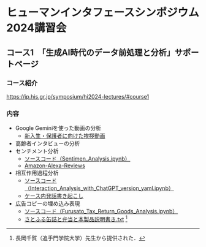 # ヒューマンインタフェースシンポジウム2024講習会
## コース1　「生成AI時代のデータ前処理と分析」サポートページ

### コース紹介
https://jp.his.gr.jp/symposium/hi2024-lectures/#course1

### 内容
- Google Geminiを使った動画の分析
  - [新入生・保護者に向けた挨拶動画](https://drive.google.com/file/d/1aJDTvYZ2FhnotG125nKos7bcyew9OBRG/view?usp=sharing)
- 高齢者インタビューの分析
- センチメント分析
  - [ソースコード（Sentimen_Analysis.ipynb）](https://github.com/komorimasashi/HIS2024-GenAI/blob/main/Sentimen_Analysis.ipynb)
  - [Amazon-Alexa-Reviews](https://github.com/sharmaroshan/Amazon-Alexa-Reviews/tree/master)
- 相互作用過程分析
  - [ソースコード（Interaction_Analysis_with_ChatGPT_version_yaml.ipynb）](https://github.com/komorimasashi/HIS2024-GenAI/blob/main/Interaction_Analysis_with_ChatGPT_version_yaml.ipynb)
  - [ケース内発話書き起こし](https://github.com/komorimasashi/HIS2024-GenAI/blob/main/%E3%82%B1%E3%83%BC%E3%82%B9%E5%86%85%E7%99%BA%E8%A9%B1%E6%9B%B8%E3%81%8D%E8%B5%B7%E3%81%93%E3%81%97.txt)
- 広告コピーの埋め込み表現
  - [ソースコード（Furusato_Tax_Return_Goods_Analysis.ipynb）](https://github.com/komorimasashi/HIS2024-GenAI/blob/main/Furusato_Tax_Return_Goods_Analysis.ipynb)
  - [さとふる缶詰と弁当と本製品説明書き.txt](https://github.com/komorimasashi/HIS2024-GenAI/blob/main/%E3%81%95%E3%81%A8%E3%81%B5%E3%82%8B%E7%BC%B6%E8%A9%B0%E3%81%A8%E5%BC%81%E5%BD%93%E3%81%A8%E6%9C%AC%E8%A3%BD%E5%93%81%E8%AA%AC%E6%98%8E%E6%9B%B8%E3%81%8D.txt)
  [^1]
[^1]: 長岡千賀（追手門学院大学）先生から提供された．
